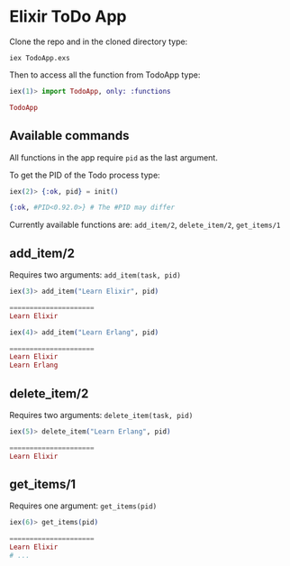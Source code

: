 # Elixir ToDo App

Clone the repo and in the cloned directory type:

```
iex TodoApp.exs
```

Then to access all the function from TodoApp type:

```elixir
iex(1)> import TodoApp, only: :functions

TodoApp
```

## Available commands

All functions in the app require ```pid``` as the last argument.

To get the PID of the Todo process type:

```elixir
iex(2)> {:ok, pid} = init()

{:ok, #PID<0.92.0>} # The #PID may differ
```

Currently available functions are: ```add_item/2```, ```delete_item/2```, 
```get_items/1```

## add_item/2

Requires two arguments: ```add_item(task, pid)```

```elixir
iex(3)> add_item("Learn Elixir", pid)

=====================
Learn Elixir
```

```elixir
iex(4)> add_item("Learn Erlang", pid)

=====================
Learn Elixir
Learn Erlang
```

## delete_item/2

Requires two arguments: ```delete_item(task, pid)```

```elixir
iex(5)> delete_item("Learn Erlang", pid)

=====================
Learn Elixir
```

## get_items/1

Requires one argument: ```get_items(pid)```

```elixir
iex(6)> get_items(pid)

=====================
Learn Elixir
# ...
```
